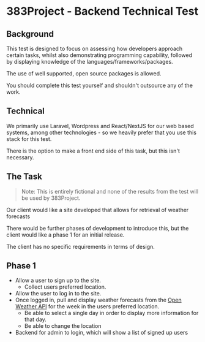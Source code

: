 # 383Project - Backend Technical Test

## Background
This test is designed to focus on assessing how developers approach certain tasks, whilst also demonstrating programming
capability, followed by displaying knowledge of the languages/frameworks/packages.

The use of well supported, open source packages is allowed.

You should complete this test yourself and shouldn't outsource any of the work.

## Technical
We primarily use Laravel, Wordpress and React/NextJS for our web based systems, among other technologies - so we heavily prefer that you 
use this stack for this test.

There is the option to make a front end side of this task, but this isn't necessary.

## The Task

> Note: This is entirely fictional and none of the results from the test will be used by 383Project.

Our client would like a site developed that allows for retrieval of weather forecasts

There would be further phases of development to introduce this, but the client would like a phase 1 for an initial release.

The client has no specific requirements in terms of design.

## Phase 1

- Allow a user to sign up to the site.
  - Collect users preferred location.
- Allow the user to log in to the site.
- Once logged in, pull and display weather forecasts from the [Open Weather API](https://openweathermap.org/api) for the 
week in the users preferred location.
  - Be able to select a single day in order to display more information for that day.
  - Be able to change the location
- Backend for admin to login, which will show a list of signed up users

